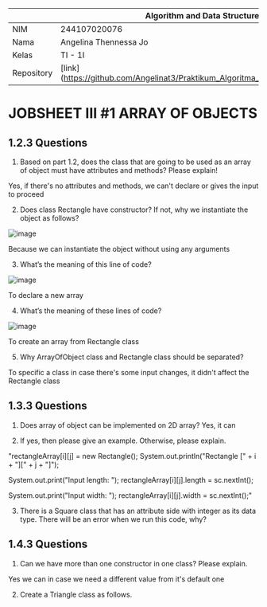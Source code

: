 |  | Algorithm and Data Structure |
|--|--|
| NIM |  244107020076 |
| Nama |  Angelina Thennessa Jo |
| Kelas | TI - 1I |
| Repository | [link] (https://github.com/Angelinat3/Praktikum_Algoritma_Dan_Struktur_Data.git) |

# JOBSHEET III #1 ARRAY OF OBJECTS

## 1.2.3 Questions
1. Based on part 1.2, does the class that are going to be used as an array of object must have
attributes and methods? Please explain!

Yes, if there's no attributes and methods, we can't declare or gives the input to proceed

2. Does class Rectangle have constructor? If not, why we instantiate the object as follows?

![image](https://github.com/user-attachments/assets/987e8fa8-c128-4312-8d1c-bb13694a7a91)

Because we can instantiate the object without using any arguments

3. What’s the meaning of this line of code?

![image](https://github.com/user-attachments/assets/130e236d-1d55-46ad-ad07-a9ce5e1e57e2)

To declare a new array

4. What’s the meaning of these lines of code?

![image](https://github.com/user-attachments/assets/66aa8680-f057-46d2-aefd-4c089e3c754d)

To create an array from Rectangle class

5. Why ArrayOfObject class and Rectangle class should be separated?

To specific a class in case there's some input changes, it didn't affect the Rectangle class

## 1.3.3 Questions
1. Does array of object can be implemented on 2D array?
Yes, it can

2. If yes, then please give an example. Otherwise, please explain.

"rectangleArray[i][j] = new Rectangle();
System.out.println("Rectangle [" + i + "][" + j + "]");

System.out.print("Input length: ");
rectangleArray[i][j].length = sc.nextInt();

System.out.print("Input width: ");
rectangleArray[i][j].width = sc.nextInt();"

3. There is a Square class that has an attribute side with integer as its data type. There
will be an error when we run this code, why?

## 1.4.3 Questions
1. Can we have more than one constructor in one class? Please explain.

Yes we can in case we need a different value from it's default one

2. Create a Triangle class as follows.
